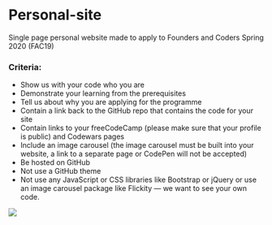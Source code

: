 # Personal-site
Single page personal website made to apply to Founders and Coders Spring 2020 (FAC19)


### Criteria:
- Show us with your code who you are
- Demonstrate your learning from the prerequisites
- Tell us about why you are applying for the programme
- Contain a link back to the GitHub repo that contains the code for your site
- Contain links to your freeCodeCamp (please make sure that your profile is public) and Codewars pages
- Include an image carousel (the image carousel must be built into your website, a link to a separate page or CodePen will not be accepted)
- Be hosted on GitHub
- Not use a GitHub theme
- Not use any JavaScript or CSS libraries like Bootstrap or jQuery or use an image carousel package like Flickity ⁠— we want to see your own code.



![](https://i.imgur.com/nIkZXdv.png)

